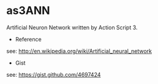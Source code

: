 as3ANN
======

Artificial Neuron Network written by Action Script 3.

* Reference

see: http://en.wikipedia.org/wiki/Artificial_neural_network

* Gist

see: https://gist.github.com/4697424
